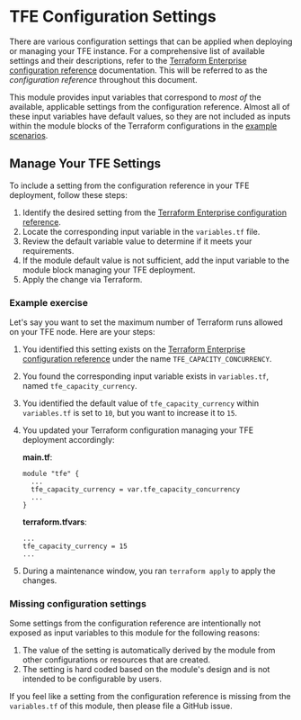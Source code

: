 # TFE Configuration Settings

There are various configuration settings that can be applied when deploying or managing your TFE instance. For a comprehensive list of available settings and their descriptions, refer to the [Terraform Enterprise configuration reference](https://developer.hashicorp.com/terraform/enterprise/deploy/reference/configuration) documentation. This will be referred to as the _configuration reference_ throughout this document.

This module provides input variables that correspond to _most of_ the available, applicable settings from the configuration reference. Almost all of these input variables have default values, so they are not included as inputs within the module blocks of the Terraform configurations in the [example scenarios](https://github.com/hashicorp/terraform-google-terraform-enterprise-hvd/blob/0.2.0/examples/).

## Manage Your TFE Settings

To include a setting from the configuration reference in your TFE deployment, follow these steps:

1. Identify the desired setting from the [Terraform Enterprise configuration reference](https://developer.hashicorp.com/terraform/enterprise/deploy/reference/configuration).
2. Locate the corresponding input variable in the `variables.tf` file.
3. Review the default variable value to determine if it meets your requirements.
4. If the module default value is not sufficient, add the input variable to the module block managing your TFE deployment.
5. Apply the change via Terraform.

### Example exercise

Let's say you want to set the maximum number of Terraform runs allowed on your TFE node. Here are your steps:

1. You identified this setting exists on the [Terraform Enterprise configuration reference](https://developer.hashicorp.com/terraform/enterprise/deploy/reference/configuration) under the name `TFE_CAPACITY_CONCURRENCY`.

2. You found the corresponding input variable exists in `variables.tf`, named `tfe_capacity_currency`.

3. You identified the default value of `tfe_capacity_currency` within `variables.tf` is set to `10`, but you want to increase it to `15`.

4. You updated your Terraform configuration managing your TFE deployment accordingly:

   **main.tf**:

   ```hcl
   module "tfe" {
     ...
     tfe_capacity_currency = var.tfe_capacity_concurrency
     ...
   }
   ```

   **terraform.tfvars**:

   ```hcl
   ...
   tfe_capacity_currency = 15
   ...
   ```

5. During a maintenance window, you ran `terraform apply` to apply the changes.

### Missing configuration settings

Some settings from the configuration reference are intentionally not exposed as input variables to this module for the following reasons:

1. The value of the setting is automatically derived by the module from other configurations or resources that are created.
2. The setting is hard coded based on the module's design and is not intended to be configurable by users.

If you feel like a setting from the configuration reference is missing from the `variables.tf` of this module, then please file a GitHub issue.
